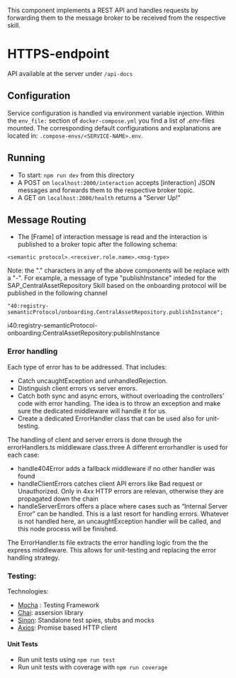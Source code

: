This component implements a REST API and handles requests by forwarding them to the message broker to be received from the respective skill.

# HTTPS-endpoint

API available at the server under `/api-docs`

## Configuration
Service configuration is handled via environment variable injection. Within the `env_file:` section of `docker-compose.yml` you find a list of _.env_-files mounted. The corresponding default configurations and explanations are located in: `.compose-envs/<SERVICE-NAME>.env`.

## Running

- To start: `npm run dev` from this directory
- A POST on `localhost:2000/interaction` accepts [interaction] JSON messages and forwards them to the respective broker topic.
- A GET on `localhost:2000/health` returns a "Server Up!"


## Message Routing
- The [Frame] of interaction message is read and the interaction is published to a broker topic after the following schema:
```
<semantic protocol>.<receiver.role.name>.<msg-type>
```
Note: the "." characters in any of the above components will be replace with a "-". For example, a message of type "publishInstance" inteded for the SAP_CentralAssetRepository Skill based on the onboarding protocol will be published in the following channel 
```
"40:registry-semanticProtocol/onboarding.CentralAssetRepository.publishInstance";
```
i40:registry-semanticProtocol-onboarding:CentralAssetRepository:publishInstance

### Error handling
Each type of error has to be addressed. That includes:

- Catch uncaughtException and unhandledRejection.
- Distinguish client errors vs server errors.
- Catch both sync and async errors, without overloading the controllers’ code with error handling. The idea is to throw an exception and make sure the dedicated middleware will handle it for us.
- Create a dedicated ErrorHandler class that can be used also for unit-testing.

The handling of client and server errors is done through the errorHandlers.ts middleware class.three A different errorhandler is used for each case:
- handle404Error adds a fallback middleware if no other handler was found
- handleClientErrors catches client API errors like Bad request or Unauthorized. Only in 4xx HTTP errors are relevan, otherwise they are propagated down the chain
- handleServerErrors offers a place where cases such as “Internal Server Error” can be handled. This is a last resort for handling errors. Whatever is not handled here, an uncaughtException handler will be called, and this node process will be finished.

The ErrorHandler.ts file extracts the error handling logic from the the express middleware. This allows for unit-testing and replacing the error handling strategy.


### Testing:
Technologies:
- [Mocha](https://mochajs.org/) :  Testing Framework
- [Chai](https://www.chaijs.com/): assersion library
- [Sinon](https://sinon.org/): Standalone test spies, stubs and mocks
- [Axios](https://github.com/axios/axios): Promise based HTTP client

#### Unit Tests
- Run unit tests using `npm run test`
- Run unit tests with coverage with `npm run coverage`